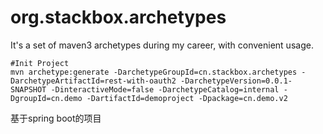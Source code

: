 org.stackbox.archetypes
===

It's a set of maven3 archetypes during my career, with convenient usage.


```
#Init Project
mvn archetype:generate -DarchetypeGroupId=cn.stackbox.archetypes -DarchetypeArtifactId=rest-with-oauth2 -DarchetypeVersion=0.0.1-SNAPSHOT -DinteractiveMode=false -DarchetypeCatalog=internal -DgroupId=cn.demo -DartifactId=demoproject -Dpackage=cn.demo.v2
```
基于spring boot的项目
